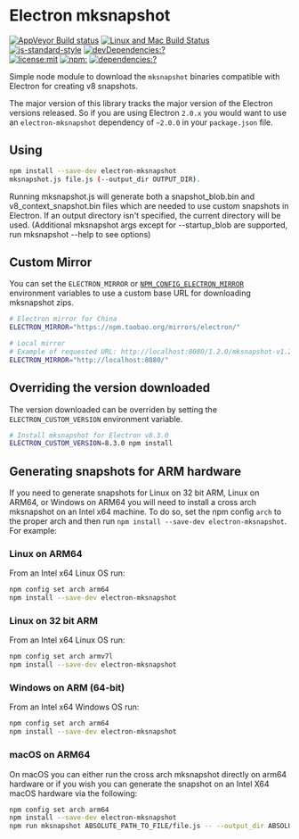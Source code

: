 # Electron mksnapshot

[![AppVeyor Build status](https://ci.appveyor.com/api/projects/status/ugparq4awqbf4fq5/branch/main?svg=true)](https://ci.appveyor.com/project/electron-bot/mksnapshot/branch/main)
[![Linux and Mac Build Status](https://circleci.com/gh/electron/mksnapshot/tree/main.svg?style=shield)](https://circleci.com/gh/electron/mksnapshot/tree/main)
<br>
[![js-standard-style](https://img.shields.io/badge/code%20style-standard-brightgreen.svg?style=flat)](http://standardjs.com/)
[![devDependencies:?](https://img.shields.io/david/electron/mksnapshot.svg)](https://david-dm.org/electron/mksnapshot)
<br>
[![license:mit](https://img.shields.io/badge/license-mit-blue.svg)](https://opensource.org/licenses/MIT)
[![npm:](https://img.shields.io/npm/v/electron-mksnapshot.svg)](https://www.npmjs.com/package/electron-mksnapshot)
[![dependencies:?](https://img.shields.io/npm/dm/electron-mksnapshot.svg)](https://www.npmjs.com/package/electron-mksnapshot)

Simple node module to download the `mksnapshot` binaries compatible with
Electron for creating v8 snapshots.

The major version of this library tracks the major version of the Electron
versions released. So if you are using Electron `2.0.x` you would want to use
an `electron-mksnapshot` dependency of `~2.0.0` in your `package.json` file.

## Using

```sh
npm install --save-dev electron-mksnapshot
mksnapshot.js file.js (--output_dir OUTPUT_DIR).
```
Running mksnapshot.js will generate both a snapshot_blob.bin and v8_context_snapshot.bin files which
are needed to use custom snapshots in Electron.
If an output directory isn't specified, the current directory will be used.
(Additional mksnapshot args except for --startup_blob are supported, run mksnapshot --help to see options)

## Custom Mirror

You can set the `ELECTRON_MIRROR` or [`NPM_CONFIG_ELECTRON_MIRROR`](https://docs.npmjs.com/misc/config#environment-variables)
environment variables to use a custom base URL for downloading mksnapshot zips.

```sh
# Electron mirror for China
ELECTRON_MIRROR="https://npm.taobao.org/mirrors/electron/"

# Local mirror
# Example of requested URL: http://localhost:8080/1.2.0/mksnapshot-v1.2.0-darwin-x64.zip
ELECTRON_MIRROR="http://localhost:8080/"
```

## Overriding the version downloaded

The version downloaded can be overriden by setting the `ELECTRON_CUSTOM_VERSION` environment variable.

```sh
# Install mksnapshot for Electron v8.3.0
ELECTRON_CUSTOM_VERSION=8.3.0 npm install
```

## Generating snapshots for ARM hardware

If you need to generate snapshots for Linux on 32 bit ARM, Linux on ARM64, or Windows on ARM64 you will need to install a cross arch mksnapshot on an Intel x64 machine.  To do so, set the npm config `arch` to the proper arch and then run `npm install --save-dev electron-mksnapshot`.  For example:

### Linux on ARM64
From an Intel x64 Linux OS run:
```sh
npm config set arch arm64
npm install --save-dev electron-mksnapshot
```

### Linux on 32 bit ARM 
From an Intel x64 Linux OS run:
```sh
npm config set arch armv7l
npm install --save-dev electron-mksnapshot
```

### Windows on ARM (64-bit)
From an Intel x64 Windows OS run:
```sh
npm config set arch arm64
npm install --save-dev electron-mksnapshot
```

### macOS on ARM64
On macOS you can either run the cross arch mksnapshot directly on arm64 hardware or if you wish you can generate the snapshot on an Intel X64 macOS hardware via the following:
```sh
npm config set arch arm64
npm install --save-dev electron-mksnapshot
npm run mksnapshot ABSOLUTE_PATH_TO_FILE/file.js -- --output_dir ABSOLUTE_PATH_TO_OUTPUT_DIR
```
